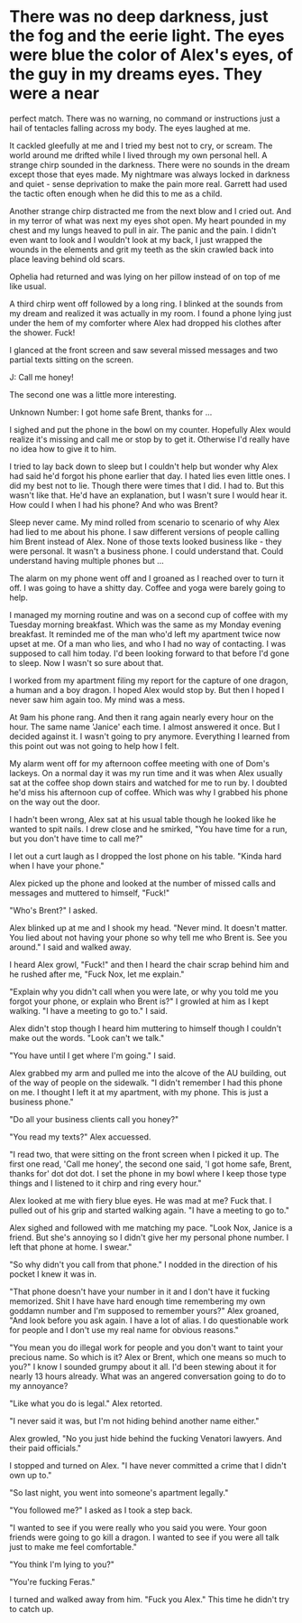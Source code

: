 #  There was no deep darkness, just the fog and the eerie light. The eyes were blue the color of Alex's eyes, of the guy in my dreams eyes. They were a near
perfect match. There was no warning, no command or instructions just a hail of
tentacles falling across my body. The eyes laughed at me.

It cackled gleefully at me and I tried my best not to cry, or scream. The world
around me drifted while I lived through my own personal hell. A strange chirp
sounded in the darkness. There were no sounds in the dream except those that
eyes made. My nightmare was always locked in darkness and quiet - sense
deprivation to make the pain more real. Garrett had used the tactic often enough
when he did this to me as a child.

Another strange chirp distracted me from the next blow and I cried out. And in
my terror of what was next my eyes shot open. My heart pounded in my chest and
my lungs heaved to pull in air. The panic and the pain. I didn't even want to
look and I wouldn't look at my back, I just wrapped the wounds in the elements
and grit my teeth as the skin crawled back into place leaving behind old scars.

Ophelia had returned and was lying on her pillow instead of on top of me like
usual.

A third chirp went off followed by a long ring. I blinked at the sounds from my
dream and realized it was actually in my room. I found a phone lying just under
the hem of my comforter where Alex had dropped his clothes after the shower.
Fuck!

I glanced at the front screen and saw several missed messages and two partial
texts sitting on the screen.

J: Call me honey!

The second one was a little more interesting.

Unknown Number: I got home safe Brent, thanks for ...

I sighed and put the phone in the bowl on my counter. Hopefully Alex would
realize it's missing and call me or stop by to get it. Otherwise I'd really have
no idea how to give it to him.

I tried to lay back down to sleep but I couldn't help but wonder why Alex had
said he'd forgot his phone earlier that day. I hated lies even little ones. I
did my best not to lie. Though there were times that I did. I had to. But this
wasn't like that. He'd have an explanation, but I wasn't sure I would hear it.
How could I when I had his phone? And who was Brent?

Sleep never came. My mind rolled from scenario to scenario of why Alex had lied
to me about his phone. I saw different versions of people calling him Brent
instead of Alex. None of those texts looked business like - they were personal.
It wasn't a business phone. I could understand that. Could understand having
multiple phones but …

The alarm on my phone went off and I groaned as I reached over to turn it off. I
was going to have a shitty day. Coffee and yoga were barely going to help.

I managed my morning routine and was on a second cup of coffee with my Tuesday
morning breakfast. Which was the same as my Monday evening breakfast. It
reminded me of the man who'd left my apartment twice now upset at me. Of a man
who lies, and who I had no way of contacting. I was supposed to call him today.
I'd been looking forward to that before I'd gone to sleep. Now I wasn't so sure
about that.

I worked from my apartment filing my report for the capture of one dragon, a
human and a boy dragon. I hoped Alex would stop by. But then I hoped I never saw
him again too. My mind was a mess.

At 9am his phone rang. And then it rang again nearly every hour on the hour. The
same name 'Janice' each time. I almost answered it once. But I decided against
it. I wasn't going to pry anymore. Everything I learned from this point out was
not going to help how I felt.

My alarm went off for my afternoon coffee meeting with one of Dom's lackeys. On
a normal day it was my run time and it was when Alex usually sat at the coffee
shop down stairs and watched for me to run by. I doubted he'd miss his afternoon
cup of coffee. Which was why I grabbed his phone on the way out the door.

I hadn't been wrong, Alex sat at his usual table though he looked like he wanted
to spit nails. I drew close and he smirked, "You have time for a run, but you
don't have time to call me?"

I let out a curt laugh as I dropped the lost phone on his table. "Kinda hard
when I have your phone."

Alex picked up the phone and looked at the number of missed calls and messages
and muttered to himself, "Fuck!"

"Who's Brent?" I asked.

Alex blinked up at me and I shook my head. "Never mind. It doesn't matter. You
lied about not having your phone so why tell me who Brent is. See you around." I
said and walked away.

I heard Alex growl, "Fuck!" and then I heard the chair scrap behind him and he
rushed after me, "Fuck Nox, let me explain."

"Explain why you didn't call when you were late, or why you told me you forgot
your phone, or explain who Brent is?" I growled at him as I kept walking. "I
have a meeting to go to." I said.

Alex didn't stop though I heard him muttering to himself though I couldn't make
out the words. "Look can't we talk."

"You have until I get where I'm going." I said.

Alex grabbed my arm and pulled me into the alcove of the AU building, out of the
way of people on the sidewalk. "I didn't remember I had this phone on me. I
thought I left it at my apartment, with my phone. This is just a business
phone."

"Do all your business clients call you honey?"

"You read my texts?" Alex accuessed.

"I read two, that were sitting on the front screen when I picked it up. The
first one read, 'Call me honey', the second one said, 'I got home safe, Brent,
thanks for' dot dot dot. I set the phone in my bowl where I keep those type
things and I listened to it chirp and ring every hour."

Alex looked at me with fiery blue eyes. He was mad at me? Fuck that. I pulled
out of his grip and started walking again. "I have a meeting to go to."

Alex sighed and followed with me matching my pace. "Look Nox, Janice is a
friend. But she's annoying so I didn't give her my personal phone number. I left
that phone at home. I swear."

"So why didn't you call from that phone." I nodded in the direction of his
pocket I knew it was in.

"That phone doesn't have your number in it and I don't have it fucking
memorized. Shit I have have hard enough time remembering my own goddamn number
and I'm supposed to remember yours?" Alex groaned, "And look before you ask
again. I have a lot of alias. I do questionable work for people and I don't use
my real name for obvious reasons."

"You mean you do illegal work for people and you don't want to taint your
precious name. So which is it? Alex or Brent, which one means so much to you?" I
know I sounded grumpy about it all. I'd been stewing about it for nearly 13
hours already. What was an angered conversation going to do to my annoyance?

"Like what you do is legal." Alex retorted.

"I never said it was, but I'm not hiding behind another name either."

Alex growled, "No you just hide behind the fucking Venatori lawyers. And their
paid officials."

I stopped and turned on Alex. "I have never committed a crime that I didn't own
up to."

"So last night, you went into someone's apartment legally."

"You followed me?" I asked as I took a step back.

"I wanted to see if you were really who you said you were. Your goon friends
were going to go kill a dragon. I wanted to see if you were all talk just to
make me feel comfortable."

"You think I'm lying to you?"

"You're fucking Feras."

I turned and walked away from him. "Fuck you Alex." This time he didn't try to
catch up.

